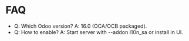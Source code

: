 # FAQ

- Q: Which Odoo version? A: 16.0 (OCA/OCB packaged).
- Q: How to enable? A: Start server with --addon l10n_sa or install in UI.
